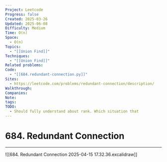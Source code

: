 ```yaml
---
Project: Leetcode
Progress: false
Created: 2025-03-26
Updated: 2025-06-08
Difficulty: Medium
Time: O(n)
Space:
  - O(n)
Topics:
  - "[[Union Find]]"
Techniques:
  - "[[Union Find]]"
Related problems: 
Code:
  - "[[684.redundant-connection.py]]"
Sites:
  - https://leetcode.com/problems/redundant-connection/description/
Walkthrough: 
Companies: 
Note: 
tags: 
TODO:
  - Should fully understand about rank. Which situation that
---
```

# 684. Redundant Connection
---

![[684. Redundant Connection 2025-04-15 17.32.36.excalidraw]]